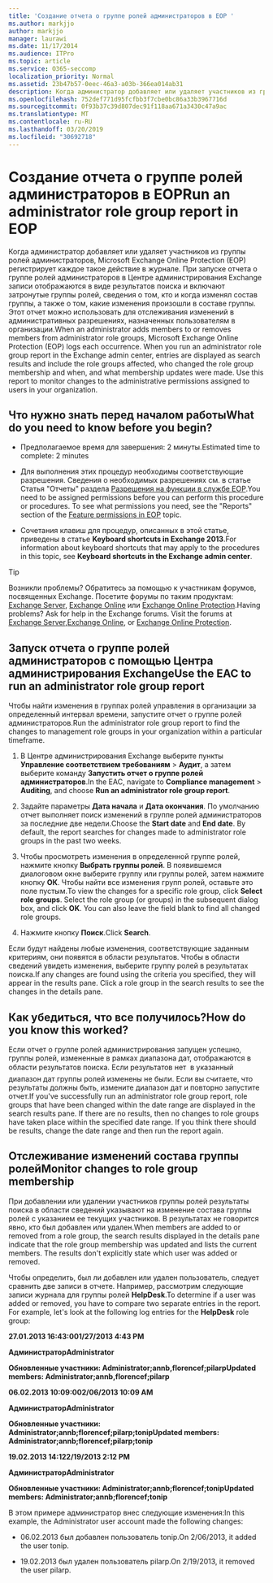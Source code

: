 ```yaml
---
title: 'Создание отчета о группе ролей администраторов в EOP '
ms.author: markjjo
author: markjjo
manager: laurawi
ms.date: 11/17/2014
ms.audience: ITPro
ms.topic: article
ms.service: O365-seccomp
localization_priority: Normal
ms.assetid: 23b47b57-0eec-46a3-a03b-366ea014ab31
description: Когда администратор добавляет или удаляет участников из группы ролей администраторов, Microsoft Exchange Online Protection (EOP) регистрирует каждое такое действие в журнале.
ms.openlocfilehash: 752def771d95fcfbb3f7cbe0bc86a33b3967716d
ms.sourcegitcommit: 0f93b37c39d807dec91f118aa671a3430c47a9ac
ms.translationtype: MT
ms.contentlocale: ru-RU
ms.lasthandoff: 03/20/2019
ms.locfileid: "30692718"
---
```

# <a name="run-an-administrator-role-group-report-in-eop"></a><span data-ttu-id="1c379-103">Создание отчета о группе ролей администраторов в EOP</span><span class="sxs-lookup"><span data-stu-id="1c379-103">Run an administrator role group report in EOP</span></span> 

 <span data-ttu-id="1c379-p101">Когда администратор добавляет или удаляет участников из группы ролей администраторов, Microsoft Exchange Online Protection (EOP) регистрирует каждое такое действие в журнале. При запуске отчета о группе ролей администраторов в Центре администрирования Exchange записи отображаются в виде результатов поиска и включают затронутые группы ролей, сведения о том, кто и когда изменял состав группы, а также о том, какие изменения произошли в составе группы. Этот отчет можно использовать для отслеживания изменений в административных разрешениях, назначенных пользователям в организации.</span><span class="sxs-lookup"><span data-stu-id="1c379-p101">When an administrator adds members to or removes members from administrator role groups, Microsoft Exchange Online Protection (EOP) logs each occurrence. When you run an administrator role group report in the Exchange admin center, entries are displayed as search results and include the role groups affected, who changed the role group membership and when, and what membership updates were made. Use this report to monitor changes to the administrative permissions assigned to users in your organization.</span></span>
  
## <a name="what-do-you-need-to-know-before-you-begin"></a><span data-ttu-id="1c379-107">Что нужно знать перед началом работы</span><span class="sxs-lookup"><span data-stu-id="1c379-107">What do you need to know before you begin?</span></span>

- <span data-ttu-id="1c379-108">Предполагаемое время для завершения: 2 минуты.</span><span class="sxs-lookup"><span data-stu-id="1c379-108">Estimated time to complete: 2 minutes</span></span>
    
- <span data-ttu-id="1c379-p102">Для выполнения этих процедур необходимы соответствующие разрешения. Сведения о необходимых разрешениях см. в статье Статья "Отчеты" раздела [Разрешения на функции в службе EOP](feature-permissions-in-eop.md).</span><span class="sxs-lookup"><span data-stu-id="1c379-p102">You need to be assigned permissions before you can perform this procedure or procedures. To see what permissions you need, see the "Reports" section of the [Feature permissions in EOP](feature-permissions-in-eop.md) topic.</span></span> 
    
- <span data-ttu-id="1c379-111">Сочетания клавиш для процедур, описанных в этой статье, приведены в статье **Keyboard shortcuts in Exchange 2013**.</span><span class="sxs-lookup"><span data-stu-id="1c379-111">For information about keyboard shortcuts that may apply to the procedures in this topic, see **Keyboard shortcuts in the Exchange admin center**.</span></span>
    
> [!TIP]
> <span data-ttu-id="1c379-p103">Возникли проблемы? Обратитесь за помощью к участникам форумов, посвященных Exchange. Посетите форумы по таким продуктам: [Exchange Server](https://go.microsoft.com/fwlink/p/?linkId=60612), [Exchange Online](https://go.microsoft.com/fwlink/p/?linkId=267542) или [Exchange Online Protection](https://go.microsoft.com/fwlink/p/?linkId=285351).</span><span class="sxs-lookup"><span data-stu-id="1c379-p103">Having problems? Ask for help in the Exchange forums. Visit the forums at [Exchange Server](https://go.microsoft.com/fwlink/p/?linkId=60612),[Exchange Online](https://go.microsoft.com/fwlink/p/?linkId=267542), or [Exchange Online Protection](https://go.microsoft.com/fwlink/p/?linkId=285351).</span></span> 
  
## <a name="use-the-eac-to-run-an-administrator-role-group-report"></a><span data-ttu-id="1c379-115">Запуск отчета о группе ролей администраторов с помощью Центра администрирования Exchange</span><span class="sxs-lookup"><span data-stu-id="1c379-115">Use the EAC to run an administrator role group report</span></span>

<span data-ttu-id="1c379-116">Чтобы найти изменения в группах ролей управления в организации за определенный интервал времени, запустите отчет о группе ролей администраторов.</span><span class="sxs-lookup"><span data-stu-id="1c379-116">Run the administrator role group report to find the changes to management role groups in your organization within a particular timeframe.</span></span>
  
1. <span data-ttu-id="1c379-117">В Центре администрирования Exchange выберите пункты **Управление соответствием требованиям** \> **Аудит**, а затем выберите команду **Запустить отчет о группе ролей администраторов**.</span><span class="sxs-lookup"><span data-stu-id="1c379-117">In the EAC, navigate to **Compliance management** \> **Auditing**, and choose **Run an administrator role group report**.</span></span>
    
2. <span data-ttu-id="1c379-p104">Задайте параметры **Дата начала** и **Дата окончания**. По умолчанию отчет выполняет поиск изменений в группе ролей администраторов за последние две недели.</span><span class="sxs-lookup"><span data-stu-id="1c379-p104">Choose the **Start date** and **End date**. By default, the report searches for changes made to administrator role groups in the past two weeks.</span></span>
    
3. <span data-ttu-id="1c379-p105">Чтобы просмотреть изменения в определенной группе ролей, нажмите кнопку **Выбрать группы ролей**. В появившемся диалоговом окне выберите группу или группы ролей, затем нажмите кнопку **ОК**. Чтобы найти все изменения групп ролей, оставьте это поле пустым.</span><span class="sxs-lookup"><span data-stu-id="1c379-p105">To view the changes for a specific role group, click **Select role groups**. Select the role group (or groups) in the subsequent dialog box, and click **OK**. You can also leave the field blank to find all changed role groups.</span></span>
    
4. <span data-ttu-id="1c379-123">Нажмите кнопку **Поиск**.</span><span class="sxs-lookup"><span data-stu-id="1c379-123">Click **Search**.</span></span>
    
<span data-ttu-id="1c379-p106">Если будут найдены любые изменения, соответствующие заданным критериям, они появятся в области результатов. Чтобы в области сведений увидеть изменения, выберите группу ролей в результатах поиска.</span><span class="sxs-lookup"><span data-stu-id="1c379-p106">If any changes are found using the criteria you specified, they will appear in the results pane. Click a role group in the search results to see the changes in the details pane.</span></span>
  
## <a name="how-do-you-know-this-worked"></a><span data-ttu-id="1c379-126">Как убедиться, что все получилось?</span><span class="sxs-lookup"><span data-stu-id="1c379-126">How do you know this worked?</span></span>

<span data-ttu-id="1c379-p107">Если отчет о группе ролей администрирования запущен успешно, группы ролей, измененные в рамках диапазона дат, отображаются в области результатов поиска. Если результатов нет  в указанный диапазон дат группы ролей изменены не были. Если вы считаете, что результаты должны быть, измените диапазон дат и повторно запустите отчет.</span><span class="sxs-lookup"><span data-stu-id="1c379-p107">If you've successfully run an administrator role group report, role groups that have been changed within the date range are displayed in the search results pane. If there are no results, then no changes to role groups have taken place within the specified date range. If you think there should be results, change the date range and then run the report again.</span></span>
  
## <a name="monitor-changes-to-role-group-membership"></a><span data-ttu-id="1c379-130">Отслеживание изменений состава группы ролей</span><span class="sxs-lookup"><span data-stu-id="1c379-130">Monitor changes to role group membership</span></span>

<span data-ttu-id="1c379-p108">При добавлении или удалении участников группы ролей результаты поиска в области сведений указывают на изменение состава группы ролей с указанием ее текущих участников. В результатах не говорится явно, кто был добавлен или удален.</span><span class="sxs-lookup"><span data-stu-id="1c379-p108">When members are added to or removed from a role group, the search results displayed in the details pane indicate that the role group membership was updated and lists the current members. The results don't explicitly state which user was added or removed.</span></span>
  
<span data-ttu-id="1c379-p109">Чтобы определить, был ли добавлен или удален пользователь, следует сравнить две записи в отчете. Например, рассмотрим следующие записи журнала для группы ролей **HelpDesk**.</span><span class="sxs-lookup"><span data-stu-id="1c379-p109">To determine if a user was added or removed, you have to compare two separate entries in the report. For example, let's look at the following log entries for the **HelpDesk** role group:</span></span> 
  
 <span data-ttu-id="1c379-135">**27.01.2013 16:43:00**</span><span class="sxs-lookup"><span data-stu-id="1c379-135">**1/27/2013 4:43 PM**</span></span>
  
 <span data-ttu-id="1c379-136">**Администратор**</span><span class="sxs-lookup"><span data-stu-id="1c379-136">**Administrator**</span></span>
  
 <span data-ttu-id="1c379-137">**Обновленные участники: Administrator;annb,florencef;pilarp**</span><span class="sxs-lookup"><span data-stu-id="1c379-137">**Updated members: Administrator;annb,florencef;pilarp**</span></span>
  
 <span data-ttu-id="1c379-138">**06.02.2013 10:09:00**</span><span class="sxs-lookup"><span data-stu-id="1c379-138">**2/06/2013 10:09 AM**</span></span>
  
 <span data-ttu-id="1c379-139">**Администратор**</span><span class="sxs-lookup"><span data-stu-id="1c379-139">**Administrator**</span></span>
  
 <span data-ttu-id="1c379-140">**Обновленные участники: Administrator;annb;florencef;pilarp;tonip**</span><span class="sxs-lookup"><span data-stu-id="1c379-140">**Updated members: Administrator;annb;florencef;pilarp;tonip**</span></span>
  
 <span data-ttu-id="1c379-141">**19.02.2013 14:12**</span><span class="sxs-lookup"><span data-stu-id="1c379-141">**2/19/2013 2:12 PM**</span></span>
  
 <span data-ttu-id="1c379-142">**Администратор**</span><span class="sxs-lookup"><span data-stu-id="1c379-142">**Administrator**</span></span>
  
 <span data-ttu-id="1c379-143">**Обновленные участники: Administrator;annb;florencef;tonip**</span><span class="sxs-lookup"><span data-stu-id="1c379-143">**Updated members: Administrator;annb;florencef;tonip**</span></span>
  
<span data-ttu-id="1c379-144">В этом примере администратор внес следующие изменения:</span><span class="sxs-lookup"><span data-stu-id="1c379-144">In this example, the Administrator user account made the following changes:</span></span>
  
- <span data-ttu-id="1c379-145">06.02.2013 был добавлен пользователь tonip.</span><span class="sxs-lookup"><span data-stu-id="1c379-145">On 2/06/2013, it added the user tonip.</span></span>
    
- <span data-ttu-id="1c379-146">19.02.2013 был удален пользователь pilarp.</span><span class="sxs-lookup"><span data-stu-id="1c379-146">On 2/19/2013, it removed the user pilarp.</span></span>
    

